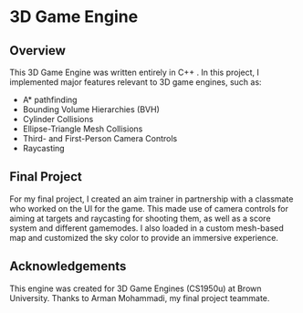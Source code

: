 # 3D Game Engine

## Overview
This 3D Game Engine was written entirely in C++ . In this project, I implemented major features relevant to 3D game engines, such as:

- A* pathfinding
- Bounding Volume Hierarchies (BVH)
- Cylinder Collisions
- Ellipse-Triangle Mesh Collisions
- Third- and First-Person Camera Controls
- Raycasting

## Final Project
For my final project, I created an aim trainer in partnership with a classmate who worked on the UI for the game. 
This made use of camera controls for aiming at targets and raycasting for shooting them, as well as a score system and different gamemodes. 
I also loaded in a custom mesh-based map and customized the sky color to provide an immersive experience. 


## Acknowledgements
This engine was created for 3D Game Engines (CS1950u) at Brown University.
Thanks to Arman Mohammadi, my final project teammate.
